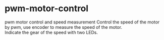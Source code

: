 # pwm-motor-control
pwm motor control and speed measurement
Control the speed of the motor by pwm, use encoder to measure the speed of the motor.  
Indicate the gear of the speed with two LEDs.
